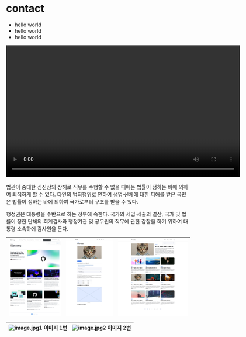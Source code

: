 # contact

* hello world
* hello world
* hello world

<video width="640" height="360" controls>
  <source src="img/videoplayback.mp4" type="video/mp4">
  브라우저가 비디오 태그를 지원하지 않습니다.
</video>

법관이 중대한 심신상의 장해로 직무를 수행할 수 없을 때에는 법률이 정하는 바에 의하여 퇴직하게 할 수 있다. 타인의 범죄행위로 인하여 생명·신체에 대한 피해를 받은 국민은 법률이 정하는 바에 의하여 국가로부터 구조를 받을 수 있다.

행정권은 대통령을 수반으로 하는 정부에 속한다. 국가의 세입·세출의 결산, 국가 및 법률이 정한 단체의 회계검사와 행정기관 및 공무원의 직무에 관한 감찰을 하기 위하여 대통령 소속하에 감사원을 둔다.

| <img src="../readme_img/레퍼런스.png" align="top" alt="1이미지" /> | <img src="../readme_img/위니브블로그2.jpg" align="top"/> | <img src="../readme_img/위니브블로그1.jpg" align="top"/> |
|----|----|----|

|  ![image.jpg1](https://steemitimages.com/0x0/https://static.tasteem.io/uploads/image/image/7289/content_994dbe3f-631b-4f76-9ee1-751c87c668dd.jpeg) 이미지 1번 |  ![image.jpg2](https://steemitimages.com/0x0/https://static.tasteem.io/uploads/image/image/7293/content_994dbe3f-631b-4f76-9ee1-751c87c668dd.jpeg) 이미지 2번 |
|----|----|


